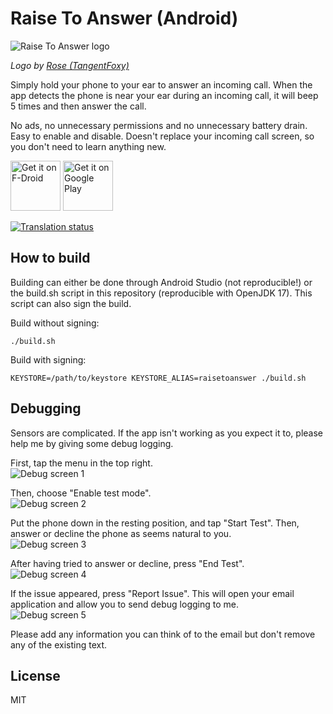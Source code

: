 # Raise To Answer (Android)

![Raise To Answer logo](app/src/main/res/mipmap-hdpi/ic_launcher.png)

*Logo by [Rose (TangentFoxy)](http://github.com/TangentFoxy)*

Simply hold your phone to your ear to answer an incoming call. When the app detects the phone is near your ear during an incoming call, it will beep 5 times and then answer the call.

No ads, no unnecessary permissions and no unnecessary battery drain. Easy to enable and disable. Doesn't replace your incoming call screen, so you don't need to learn anything new.

[<img src="https://fdroid.gitlab.io/artwork/badge/get-it-on.png"
     alt="Get it on F-Droid"
     height="80">](https://f-droid.org/packages/me.hackerchick.raisetoanswer/)
[<img src="https://play.google.com/intl/en_us/badges/images/generic/en-play-badge.png"
     alt="Get it on Google Play"
     height="80">](https://play.google.com/store/apps/details?id=me.hackerchick.raisetoanswer)
    
<a href="https://hosted.weblate.org/engage/raisetoanswer/">
<img src="https://hosted.weblate.org/widgets/raisetoanswer/-/open-graph.png" alt="Translation status" />
</a>

## How to build

Building can either be done through Android Studio (not reproducible!) or the build.sh script in this repository (reproducible with OpenJDK 17). This script can also sign the build.

Build without signing:
```
./build.sh
```

Build with signing:
```
KEYSTORE=/path/to/keystore KEYSTORE_ALIAS=raisetoanswer ./build.sh
```

## Debugging
Sensors are complicated. If the app isn't working as you expect it to, please help me by giving some debug logging.

First, tap the menu in the top right.  
![Debug screen 1](debug1.png)

Then, choose "Enable test mode".  
![Debug screen 2](debug2.png)

Put the phone down in the resting position, and tap "Start Test". Then, answer or decline the phone as seems natural to you.  
![Debug screen 3](debug3.png)

After having tried to answer or decline, press "End Test".  
![Debug screen 4](debug4.png)

If the issue appeared, press "Report Issue". This will open your email application and allow you to send debug logging to me.  
![Debug screen 5](debug5.png)

Please add any information you can think of to the email but don't remove any of the existing text.

## License

MIT
